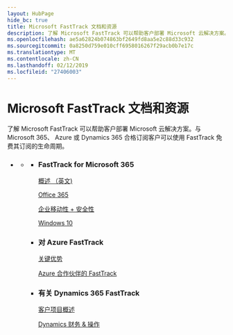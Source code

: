 ```yaml
---
layout: HubPage
hide_bc: true
title: Microsoft FastTrack 文档和资源
description: 了解 Microsoft FastTrack 可以帮助客户部署 Microsoft 云解决方案。与 Microsoft 365、 Azure 或 Dynamics 365 合格订阅客户可以使用 FastTrack 免费其订阅的生命周期。
ms.openlocfilehash: ae5a62824b074863bf2649fd8aa5e2c88d33c932
ms.sourcegitcommit: 0a8250d759e010cff6958016267f29acb0b7e17c
ms.translationtype: MT
ms.contentlocale: zh-CN
ms.lasthandoff: 02/12/2019
ms.locfileid: "27406003"
---
```

<div id="main" class="v2">
    <div class="container">
        <h1>Microsoft FastTrack 文档和资源</h1>
        <p>了解 Microsoft FastTrack 可以帮助客户部署 Microsoft 云解决方案。与 Microsoft 365、 Azure 或 Dynamics 365 合格订阅客户可以使用 FastTrack 免费其订阅的生命周期。</p>
        <p></p>
        <ul class="pivots">
            <li>
                <a href="#home"></a>
                <ul id="home">
                    <li>
                        <a href="#home-all"></a>
                        <ul id="home-all" class="cardsZ">
                            <li>
                                <div class="cardSize">
                                    <div class="cardPadding">
                                        <div class="card">
                                                <div class="cardText">
                                                <h3>FastTrack for Microsoft 365</h3>
                                                <p><a
                                                href="https://docs.microsoft.com/en-us/fasttrack/m365-fasttrack-benefit-overview">概述 （英文)</a></p>
                                                <p><a href="https://docs.microsoft.com/fasttrack/O365-fasttrack-benefit-for-office-365">Office 365</a></p>
                                                <p><a href="https://docs.microsoft.com/enterprise-mobility-security/Solutions/enterprise-mobility-fasttrack-program">企业移动性 + 安全性</a></p>
                                                <p><a href="https://docs.microsoft.com/fasttrack/win-10-fasttrack-benefit-for-windows-10">Windows 10</a></p>
                                            </div>
                                        </div>
                                    </div>
                                </div>
                            </li>
                            <li>
                                <div class="cardSize">
                                    <div class="cardPadding">
                                        <div class="card">
                                            <div class="cardText">
                                                <h3>对 Azure FastTrack</h3>
                                                <p><a href="https://azure.microsoft.com/programs/azure-fasttrack/?v=18.03">关键优势</a></p>
                                                <p><a href="https://azure.microsoft.com/programs/azure-fasttrack/partners/">Azure 合作伙伴的 FastTrack</a></p>
                                            </div>
                                        </div>
                                    </div>
                                </div>
                            </li>
                            <li>
                                <div class="cardSize">
                                    <div class="cardPadding">
                                        <div class="card">
                                            <div class="cardText">
                                                <h3>有关 Dynamics 365 FastTrack</h3>
                                                <p><a href="https://docs.microsoft.com/dynamics365/get-started/fasttrack/customer-engagement/microsoft-fasttrack-dynamics-365">客户项目概述</a></p>
                                                <p><a href="https://docs.microsoft.com/dynamics365/unified-operations/fin-and-ops/get-started/fasttrack-dynamics-365-overview">Dynamics 财务 & 操作</a></p>
                                            </div>
                                        </div>
                                    </div>
                                </div>
                            </li>
                        </ul>
                    </li>
                </ul>
            </li>
        </ul>
    </div>
</div>